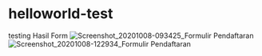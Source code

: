 # helloworld-test
testing
Hasil Form
![Screenshot_20201008-093425_Formulir Pendaftaran](https://user-images.githubusercontent.com/56916933/95467999-4a431c80-09a8-11eb-90db-1b16e41f859d.jpg)
![Screenshot_20201008-122934_Formulir Pendaftaran](https://user-images.githubusercontent.com/56916933/95468045-54651b00-09a8-11eb-88ac-a771537f69a1.jpg)
